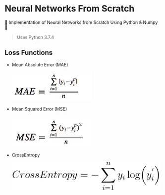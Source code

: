 # Neural Networks From Scratch

🌟 Implementation of Neural Networks from Scratch Using Python &amp; Numpy 🌟

> Uses Python 3.7.4

## Loss Functions

- Mean Absolute Error (MAE)

  <img src="images/mae.png">

- Mean Squared Error (MSE)

  <img src="images/mse.png" />

- CrossEntropy

  <img src="images/cross_entropy.svg" />
